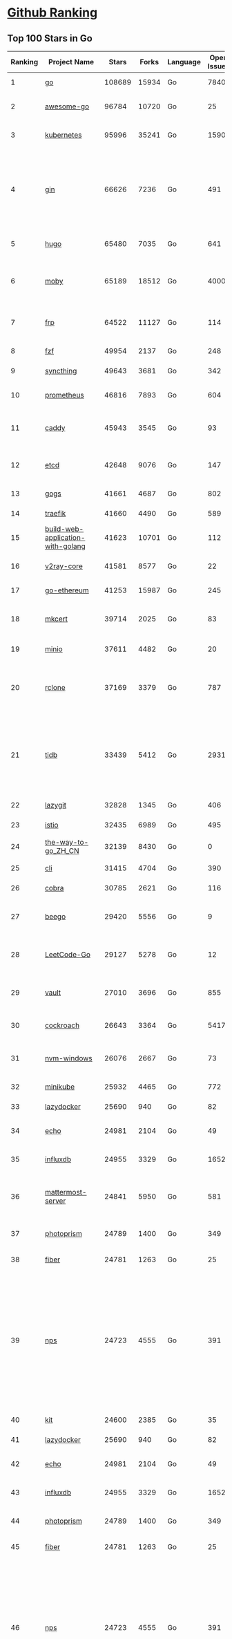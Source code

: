 [Github Ranking](../README.md)
==========

## Top 100 Stars in Go

| Ranking | Project Name | Stars | Forks | Language | Open Issues | Description | Last Commit |
| ------- | ------------ | ----- | ----- | -------- | ----------- | ----------- | ----------- |
| 1 | [go](https://github.com/golang/go) | 108689 | 15934 | Go | 7840 | The Go programming language | 2023-02-21T05:10:10Z |
| 2 | [awesome-go](https://github.com/avelino/awesome-go) | 96784 | 10720 | Go | 25 | A curated list of awesome Go frameworks, libraries and software | 2023-02-20T20:41:50Z |
| 3 | [kubernetes](https://github.com/kubernetes/kubernetes) | 95996 | 35241 | Go | 1590 | Production-Grade Container Scheduling and Management | 2023-02-21T09:59:31Z |
| 4 | [gin](https://github.com/gin-gonic/gin) | 66626 | 7236 | Go | 491 | Gin is a HTTP web framework written in Go (Golang). It features a Martini-like API with much better performance -- up to 40 times faster. If you need smashing performance, get yourself some Gin. | 2023-02-21T09:43:34Z |
| 5 | [hugo](https://github.com/gohugoio/hugo) | 65480 | 7035 | Go | 641 | The world’s fastest framework for building websites. | 2023-02-21T10:00:55Z |
| 6 | [moby](https://github.com/moby/moby) | 65189 | 18512 | Go | 4000 | Moby Project - a collaborative project for the container ecosystem to assemble container-based systems | 2023-02-21T04:57:34Z |
| 7 | [frp](https://github.com/fatedier/frp) | 64522 | 11127 | Go | 114 | A fast reverse proxy to help you expose a local server behind a NAT or firewall to the internet. | 2023-02-20T15:53:33Z |
| 8 | [fzf](https://github.com/junegunn/fzf) | 49954 | 2137 | Go | 248 | :cherry_blossom: A command-line fuzzy finder | 2023-02-20T12:01:55Z |
| 9 | [syncthing](https://github.com/syncthing/syncthing) | 49643 | 3681 | Go | 342 | Open Source Continuous File Synchronization | 2023-02-20T14:41:10Z |
| 10 | [prometheus](https://github.com/prometheus/prometheus) | 46816 | 7893 | Go | 604 | The Prometheus monitoring system and time series database. | 2023-02-21T09:59:53Z |
| 11 | [caddy](https://github.com/caddyserver/caddy) | 45943 | 3545 | Go | 93 | Fast and extensible multi-platform HTTP/1-2-3 web server with automatic HTTPS | 2023-02-20T16:50:08Z |
| 12 | [etcd](https://github.com/etcd-io/etcd) | 42648 | 9076 | Go | 147 | Distributed reliable key-value store for the most critical data of a distributed system | 2023-02-21T01:51:50Z |
| 13 | [gogs](https://github.com/gogs/gogs) | 41661 | 4687 | Go | 802 | Gogs is a painless self-hosted Git service | 2023-02-20T11:28:16Z |
| 14 | [traefik](https://github.com/traefik/traefik) | 41660 | 4490 | Go | 589 | The Cloud Native Application Proxy | 2023-02-17T15:30:00Z |
| 15 | [build-web-application-with-golang](https://github.com/astaxie/build-web-application-with-golang) | 41623 | 10701 | Go | 112 | A golang ebook intro how to build a web with golang | 2022-12-29T05:46:04Z |
| 16 | [v2ray-core](https://github.com/v2ray/v2ray-core) | 41581 | 8577 | Go | 22 | A platform for building proxies to bypass network restrictions. | 2023-02-17T02:03:16Z |
| 17 | [go-ethereum](https://github.com/ethereum/go-ethereum) | 41253 | 15987 | Go | 245 | Official Go implementation of the Ethereum protocol | 2023-02-21T07:48:08Z |
| 18 | [mkcert](https://github.com/FiloSottile/mkcert) | 39714 | 2025 | Go | 83 | A simple zero-config tool to make locally trusted development certificates with any names you'd like. | 2023-02-06T10:52:47Z |
| 19 | [minio](https://github.com/minio/minio) | 37611 | 4482 | Go | 20 | Multi-Cloud :cloud: Object Storage  | 2023-02-21T09:44:11Z |
| 20 | [rclone](https://github.com/rclone/rclone) | 37169 | 3379 | Go | 787 | "rsync for cloud storage" - Google Drive, S3, Dropbox, Backblaze B2, One Drive, Swift, Hubic, Wasabi, Google Cloud Storage, Yandex Files | 2023-02-21T03:07:39Z |
| 21 | [tidb](https://github.com/pingcap/tidb) | 33439 | 5412 | Go | 2931 | TiDB is an open-source, cloud-native, distributed, MySQL-Compatible database for elastic scale and real-time analytics. Try AI-powered Chat2Query free at : https://tidbcloud.com/free-trial | 2023-02-21T10:01:07Z |
| 22 | [lazygit](https://github.com/jesseduffield/lazygit) | 32828 | 1345 | Go | 406 | simple terminal UI for git commands | 2023-02-20T14:41:13Z |
| 23 | [istio](https://github.com/istio/istio) | 32435 | 6989 | Go | 495 | Connect, secure, control, and observe services. | 2023-02-21T09:33:08Z |
| 24 | [the-way-to-go_ZH_CN](https://github.com/unknwon/the-way-to-go_ZH_CN) | 32139 | 8430 | Go | 0 | 《The Way to Go》中文译本，中文正式名《Go 入门指南》 | 2023-02-03T08:05:42Z |
| 25 | [cli](https://github.com/cli/cli) | 31415 | 4704 | Go | 390 | GitHub’s official command line tool | 2023-02-21T04:55:02Z |
| 26 | [cobra](https://github.com/spf13/cobra) | 30785 | 2621 | Go | 116 | A Commander for modern Go CLI interactions | 2023-02-16T15:45:01Z |
| 27 | [beego](https://github.com/beego/beego) | 29420 | 5556 | Go | 9 | beego is an open-source, high-performance web framework for the Go programming language. | 2023-02-08T13:04:04Z |
| 28 | [LeetCode-Go](https://github.com/halfrost/LeetCode-Go) | 29127 | 5278 | Go | 12 | ✅ Solutions to LeetCode by Go, 100% test coverage, runtime beats 100% / LeetCode 题解 | 2023-01-04T18:30:02Z |
| 29 | [vault](https://github.com/hashicorp/vault) | 27010 | 3696 | Go | 855 | A tool for secrets management, encryption as a service, and privileged access management | 2023-02-21T08:02:43Z |
| 30 | [cockroach](https://github.com/cockroachdb/cockroach) | 26643 | 3364 | Go | 5417 | CockroachDB - the open source, cloud-native distributed SQL database. | 2023-02-21T09:45:25Z |
| 31 | [nvm-windows](https://github.com/coreybutler/nvm-windows) | 26076 | 2667 | Go | 73 | A node.js version management utility for Windows. Ironically written in Go. | 2023-02-14T01:54:18Z |
| 32 | [minikube](https://github.com/kubernetes/minikube) | 25932 | 4465 | Go | 772 | Run Kubernetes locally | 2023-02-20T18:58:17Z |
| 33 | [lazydocker](https://github.com/jesseduffield/lazydocker) | 25690 | 940 | Go | 82 | The lazier way to manage everything docker | 2023-02-14T22:43:49Z |
| 34 | [echo](https://github.com/labstack/echo) | 24981 | 2104 | Go | 49 | High performance, minimalist Go web framework | 2023-02-21T00:24:18Z |
| 35 | [influxdb](https://github.com/influxdata/influxdb) | 24955 | 3329 | Go | 1652 | Scalable datastore for metrics, events, and real-time analytics | 2023-02-17T23:52:54Z |
| 36 | [mattermost-server](https://github.com/mattermost/mattermost-server) | 24841 | 5950 | Go | 581 | Mattermost is an open source platform for secure collaboration across the entire software development lifecycle. | 2023-02-21T08:36:05Z |
| 37 | [photoprism](https://github.com/photoprism/photoprism) | 24789 | 1400 | Go | 349 | AI-Powered Photos App for the Decentralized Web 🌈💎✨ | 2023-02-21T09:47:21Z |
| 38 | [fiber](https://github.com/gofiber/fiber) | 24781 | 1263 | Go | 25 | ⚡️ Express inspired web framework written in Go | 2023-02-20T21:48:36Z |
| 39 | [nps](https://github.com/ehang-io/nps) | 24723 | 4555 | Go | 391 | 一款轻量级、高性能、功能强大的内网穿透代理服务器。支持tcp、udp、socks5、http等几乎所有流量转发，可用来访问内网网站、本地支付接口调试、ssh访问、远程桌面，内网dns解析、内网socks5代理等等……，并带有功能强大的web管理端。a lightweight, high-performance, powerful intranet penetration proxy server, with a powerful web management terminal. | 2022-12-19T19:25:06Z |
| 40 | [kit](https://github.com/go-kit/kit) | 24600 | 2385 | Go | 35 | A standard library for microservices. | 2023-01-02T06:10:18Z |
| 41 | [lazydocker](https://github.com/jesseduffield/lazydocker) | 25690 | 940 | Go | 82 | The lazier way to manage everything docker | 2023-02-14T22:43:49Z |
| 42 | [echo](https://github.com/labstack/echo) | 24981 | 2104 | Go | 49 | High performance, minimalist Go web framework | 2023-02-21T00:24:18Z |
| 43 | [influxdb](https://github.com/influxdata/influxdb) | 24955 | 3329 | Go | 1652 | Scalable datastore for metrics, events, and real-time analytics | 2023-02-17T23:52:54Z |
| 44 | [photoprism](https://github.com/photoprism/photoprism) | 24789 | 1400 | Go | 349 | AI-Powered Photos App for the Decentralized Web 🌈💎✨ | 2023-02-21T09:47:21Z |
| 45 | [fiber](https://github.com/gofiber/fiber) | 24781 | 1263 | Go | 25 | ⚡️ Express inspired web framework written in Go | 2023-02-20T21:48:36Z |
| 46 | [nps](https://github.com/ehang-io/nps) | 24723 | 4555 | Go | 391 | 一款轻量级、高性能、功能强大的内网穿透代理服务器。支持tcp、udp、socks5、http等几乎所有流量转发，可用来访问内网网站、本地支付接口调试、ssh访问、远程桌面，内网dns解析、内网socks5代理等等……，并带有功能强大的web管理端。a lightweight, high-performance, powerful intranet penetration proxy server, with a powerful web management terminal. | 2022-12-19T19:25:06Z |
| 47 | [portainer](https://github.com/portainer/portainer) | 24637 | 2130 | Go | 912 | Making Docker and Kubernetes management easy. | 2023-02-21T09:54:08Z |
| 48 | [helm](https://github.com/helm/helm) | 23774 | 6557 | Go | 273 | The Kubernetes Package Manager | 2023-02-21T05:48:57Z |
| 49 | [iris](https://github.com/kataras/iris) | 23597 | 2464 | Go | 77 | The fastest HTTP/2 Go Web Framework. New, modern, easy to learn. Fast development with Code you control. Unbeatable cost-performance ratio :leaves: :rocket: \| 谢谢 \| #golang | 2023-02-19T19:48:59Z |
| 50 | [nsq](https://github.com/nsqio/nsq) | 23227 | 2828 | Go | 51 | A realtime distributed messaging platform | 2023-02-13T07:56:24Z |
| 51 | [go-zero](https://github.com/zeromicro/go-zero) | 22794 | 3261 | Go | 184 | A cloud-native Go microservices framework with cli tool for productivity. | 2023-02-21T06:19:38Z |
| 52 | [faas](https://github.com/openfaas/faas) | 22673 | 1828 | Go | 27 | OpenFaaS - Serverless Functions Made Simple | 2023-01-28T09:18:21Z |
| 53 | [ngrok](https://github.com/inconshreveable/ngrok) | 22601 | 4181 | Go | 207 | Introspected tunnels to localhost | 2022-08-23T07:11:57Z |
| 54 | [k3s](https://github.com/k3s-io/k3s) | 22347 | 1985 | Go | 249 | Lightweight Kubernetes | 2023-02-20T14:01:54Z |
| 55 | [hub](https://github.com/github/hub) | 22306 | 2352 | Go | 237 | A command-line tool that makes git easier to use with GitHub. | 2023-01-26T21:08:05Z |
| 56 | [logrus](https://github.com/sirupsen/logrus) | 22178 | 2215 | Go | 4 | Structured, pluggable logging for Go. | 2023-02-17T09:11:53Z |
| 57 | [viper](https://github.com/spf13/viper) | 22097 | 1832 | Go | 358 | Go configuration with fangs | 2023-02-19T05:54:36Z |
| 58 | [docker_practice](https://github.com/yeasy/docker_practice) | 21888 | 5465 | Go | 3 | Learn and understand Docker&Container technologies, with real DevOps practice! | 2023-01-17T20:03:57Z |
| 59 | [croc](https://github.com/schollz/croc) | 21847 | 949 | Go | 91 | Easily and securely send things from one computer to another :crocodile: :package: | 2023-02-20T15:34:37Z |
| 60 | [go-patterns](https://github.com/tmrts/go-patterns) | 21431 | 1987 | Go | 15 | Curated list of Go design patterns, recipes and idioms | 2022-08-07T21:44:59Z |
| 61 | [viper](https://github.com/spf13/viper) | 22097 | 1832 | Go | 358 | Go configuration with fangs | 2023-02-19T05:54:36Z |
| 62 | [docker_practice](https://github.com/yeasy/docker_practice) | 21888 | 5465 | Go | 3 | Learn and understand Docker&Container technologies, with real DevOps practice! | 2023-01-17T20:03:57Z |
| 63 | [croc](https://github.com/schollz/croc) | 21847 | 949 | Go | 91 | Easily and securely send things from one computer to another :crocodile: :package: | 2023-02-20T15:34:37Z |
| 64 | [go-patterns](https://github.com/tmrts/go-patterns) | 21431 | 1987 | Go | 15 | Curated list of Go design patterns, recipes and idioms | 2022-08-07T21:44:59Z |
| 65 | [pocketbase](https://github.com/pocketbase/pocketbase) | 21248 | 820 | Go | 36 | Open Source realtime backend in 1 file | 2023-02-18T18:32:15Z |
| 66 | [micro](https://github.com/zyedidia/micro) | 21099 | 1100 | Go | 671 | A modern and intuitive terminal-based text editor | 2023-02-16T05:57:50Z |
| 67 | [v2ray-core](https://github.com/v2fly/v2ray-core) | 20820 | 3393 | Go | 55 | A platform for building proxies to bypass network restrictions. | 2023-02-19T15:21:04Z |
| 68 | [vegeta](https://github.com/tsenart/vegeta) | 20817 | 1281 | Go | 84 | HTTP load testing tool and library. It's over 9000! | 2023-02-01T11:24:02Z |
| 69 | [alist](https://github.com/alist-org/alist) | 20765 | 2922 | Go | 95 | 🗂️A file list program that supports multiple storage, powered by Gin and Solidjs. / 一个支持多存储的文件列表程序，使用 Gin 和 Solidjs。 | 2023-02-21T08:45:41Z |
| 70 | [rancher](https://github.com/rancher/rancher) | 20616 | 2740 | Go | 2273 | Complete container management platform | 2023-02-20T11:54:54Z |
| 71 | [dapr](https://github.com/dapr/dapr) | 20511 | 1624 | Go | 335 | Dapr is a portable, event-driven, runtime for building distributed applications across cloud and edge. | 2023-02-21T04:48:02Z |
| 72 | [lux](https://github.com/iawia002/lux) | 20199 | 2413 | Go | 418 | 👾 Fast and simple video download library and CLI tool written in Go | 2023-02-09T04:22:57Z |
| 73 | [go-micro](https://github.com/go-micro/go-micro) | 20068 | 2229 | Go | 63 | A Go microservices framework | 2023-02-16T14:32:42Z |
| 74 | [delve](https://github.com/go-delve/delve) | 20029 | 2018 | Go | 106 | Delve is a debugger for the Go programming language. | 2023-02-20T20:56:43Z |
| 75 | [kratos](https://github.com/go-kratos/kratos) | 20008 | 3736 | Go | 97 | Your ultimate Go microservices framework for the cloud-native era. | 2023-02-21T06:29:07Z |
| 76 | [k9s](https://github.com/derailed/k9s) | 19786 | 1251 | Go | 354 | 🐶 Kubernetes CLI To Manage Your Clusters In Style! | 2023-02-20T23:58:24Z |
| 77 | [cli](https://github.com/urfave/cli) | 19783 | 1671 | Go | 37 | A simple, fast, and fun package for building command line apps in Go | 2023-02-21T09:21:21Z |
| 78 | [k6](https://github.com/grafana/k6) | 19537 | 1027 | Go | 386 | A modern load testing tool, using Go and JavaScript - https://k6.io | 2023-02-21T09:50:43Z |
| 79 | [restic](https://github.com/restic/restic) | 19510 | 1267 | Go | 365 | Fast, secure, efficient backup program | 2023-02-20T02:53:47Z |
| 80 | [fyne](https://github.com/fyne-io/fyne) | 19466 | 1089 | Go | 477 | Cross platform GUI in Go inspired by Material Design | 2023-02-20T23:03:30Z |
| 81 | [harbor](https://github.com/goharbor/harbor) | 19414 | 4270 | Go | 518 | An open source trusted cloud native registry project that stores, signs, and scans content. | 2023-02-21T09:56:51Z |
| 82 | [learn-go-with-tests](https://github.com/quii/learn-go-with-tests) | 19237 | 2533 | Go | 32 | Learn Go with test-driven development | 2023-02-15T21:45:33Z |
| 83 | [fasthttp](https://github.com/valyala/fasthttp) | 19108 | 1593 | Go | 54 | Fast HTTP package for Go. Tuned for high performance. Zero memory allocations in hot paths. Up to 10x faster than net/http | 2023-02-19T10:57:22Z |
| 84 | [dgraph](https://github.com/dgraph-io/dgraph) | 18974 | 1444 | Go | 179 | Native GraphQL Database with graph backend | 2023-02-21T06:53:27Z |
| 85 | [colly](https://github.com/gocolly/colly) | 18927 | 1551 | Go | 136 | Elegant Scraper and Crawler Framework for Golang | 2023-01-16T16:28:51Z |
| 86 | [testify](https://github.com/stretchr/testify) | 18921 | 1417 | Go | 265 | A toolkit with common assertions and mocks that plays nicely with the standard library | 2023-02-17T00:56:24Z |
| 87 | [websocket](https://github.com/gorilla/websocket) | 18802 | 3215 | Go | 28 | A fast, well-tested and widely used WebSocket implementation for Go. | 2022-12-09T16:03:16Z |
| 88 | [filebrowser](https://github.com/filebrowser/filebrowser) | 18752 | 2279 | Go | 49 | 📂 Web File Browser | 2023-02-21T04:56:47Z |
| 89 | [loki](https://github.com/grafana/loki) | 18342 | 2554 | Go | 677 | Like Prometheus, but for logs. | 2023-02-21T09:39:39Z |
| 90 | [zap](https://github.com/uber-go/zap) | 18109 | 1278 | Go | 95 | Blazing fast, structured, leveled logging in Go. | 2023-02-17T19:56:50Z |
| 91 | [mux](https://github.com/gorilla/mux) | 18070 | 1708 | Go | 16 | A powerful HTTP router and URL matcher for building Go web servers with 🦍 | 2022-12-09T15:56:57Z |
| 92 | [grpc-go](https://github.com/grpc/grpc-go) | 17609 | 3904 | Go | 130 | The Go language implementation of gRPC. HTTP/2 based RPC | 2023-02-21T09:53:27Z |
| 93 | [gotty](https://github.com/yudai/gotty) | 17480 | 1326 | Go | 102 | Share your terminal as a web application | 2023-01-03T18:48:03Z |
| 94 | [Cloudreve](https://github.com/cloudreve/Cloudreve) | 17300 | 2966 | Go | 246 | 🌩支持多家云存储的云盘系统 (Self-hosted file management and sharing system, supports multiple storage providers) | 2023-02-15T02:37:57Z |
| 95 | [jaeger](https://github.com/jaegertracing/jaeger) | 17153 | 2059 | Go | 317 | CNCF Jaeger, a Distributed Tracing Platform | 2023-02-21T07:04:37Z |
| 96 | [bubbletea](https://github.com/charmbracelet/bubbletea) | 17037 | 531 | Go | 29 | A powerful little TUI framework 🏗 | 2023-02-19T13:47:31Z |
| 97 | [learngo](https://github.com/inancgumus/learngo) | 16903 | 2228 | Go | 1 | ❤️ 1000+ Hand-Crafted Go Examples, Exercises, and Quizzes. 🚀 Learn Go by fixing 1000+ tiny programs. | 2023-02-20T17:05:26Z |
| 98 | [podman](https://github.com/containers/podman) | 16889 | 1830 | Go | 369 | Podman: A tool for managing OCI containers and pods. | 2023-02-21T09:56:40Z |
| 99 | [goreplay](https://github.com/buger/goreplay) | 16869 | 1701 | Go | 261 | GoReplay is an open-source tool for capturing and replaying live HTTP traffic into a test environment in order to continuously test your system with real data. It can be used to increase confidence in code deployments, configuration changes and infrastructure changes. | 2023-02-13T07:57:00Z |
| 100 | [websocketd](https://github.com/joewalnes/websocketd) | 16730 | 1000 | Go | 40 | Turn any program that uses STDIN/STDOUT into a WebSocket server. Like inetd, but for WebSockets.  | 2023-02-04T04:57:22Z |

